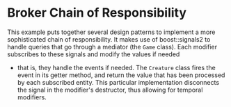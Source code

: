 # Broker Chain of Responsibility
This example puts together several design patterns to implement a more sophisticated chain of
responsibility. It makes use of boost::signals2 to handle queries that go through a mediator
(the `Game` class). Each modifier subscribes to these signals and modify the values if needed
- that is, they handle the events if needed.
The `Creature` class fires the event in its getter method, and return the value that has been
processed by each subscribed entity. This particular implementation disconnects the signal in the
modifier's destructor, thus allowing for temporal modifiers.
